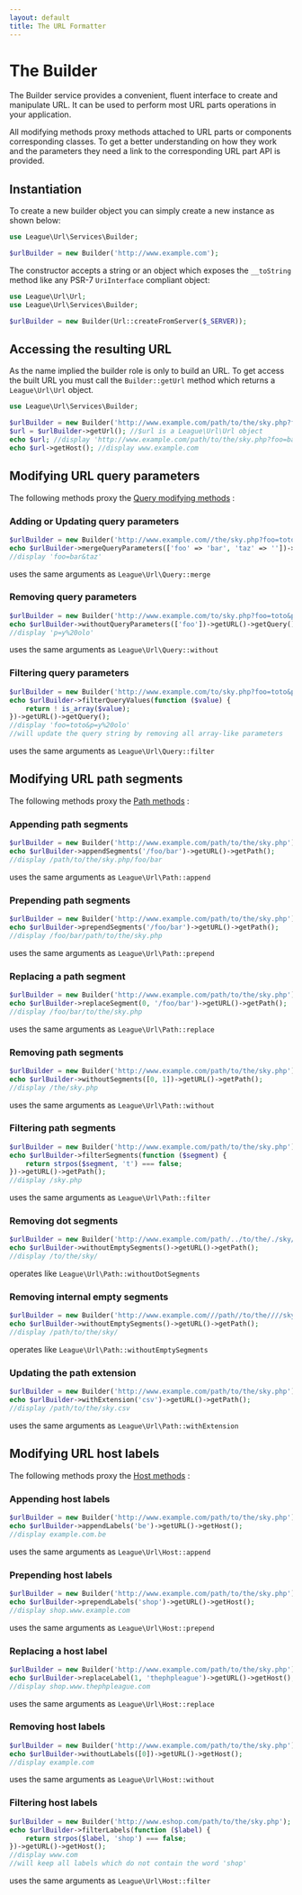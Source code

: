 ```yaml
---
layout: default
title: The URL Formatter
---
```


# The Builder

The Builder service provides a convenient, fluent interface to create and manipulate URL. It can be used to perform most URL parts operations in your application.

All modifying methods proxy methods attached to URL parts or components corresponding classes. To get a better understanding on how they work and the parameters they need a link to the corresponding URL part API is provided.

## Instantiation

To create a new builder object you can simply create a new instance  as shown below:

~~~php
use League\Url\Services\Builder;

$urlBuilder = new Builder('http://www.example.com');
~~~

The constructor accepts a string or an object which exposes the `__toString` method like any PSR-7 `UriInterface` compliant object:

~~~php
use League\Url\Url;
use League\Url\Services\Builder;

$urlBuilder = new Builder(Url::createFromServer($_SERVER));
~~~

## Accessing the resulting URL

As the name implied the builder role is only to build an URL. To get access the built URL you must call the `Builder::getUrl` method which returns a `League\Url\Url` object.

~~~php
use League\Url\Services\Builder;

$urlBuilder = new Builder('http://www.example.com/path/to/the/sky.php?foo=bar#~typo');
$url = $urlBuilder->getUrl(); //$url is a League\Url\Url object
echo $url; //display 'http://www.example.com/path/to/the/sky.php?foo=bar#~typo'
echo $url->getHost(); //display www.example.com
~~~

## Modifying URL query parameters

The following methods proxy the [Query modifying methods](/dev-master/components/query/#modifying-a-query) :

### Adding or Updating query parameters

~~~php
$urlBuilder = new Builder('http://www.example.com//the/sky.php?foo=toto#~typo');
echo $urlBuilder->mergeQueryParameters(['foo' => 'bar', 'taz' => ''])->getURL()->getQuery();
//display 'foo=bar&taz'
~~~

uses the same arguments as `League\Url\Query::merge`


### Removing query parameters

~~~php
$urlBuilder = new Builder('http://www.example.com/to/sky.php?foo=toto&p=y+olo#~typo');
echo $urlBuilder->withoutQueryParameters(['foo'])->getURL()->getQuery();
//display 'p=y%20olo'
~~~

uses the same arguments as `League\Url\Query::without`

### Filtering query parameters

~~~php
$urlBuilder = new Builder('http://www.example.com/to/sky.php?foo=toto&p=y+olo#~typo');
echo $urlBuilder->filterQueryValues(function ($value) {
	return ! is_array($value);
})->getURL()->getQuery();
//display 'foo=toto&p=y%20olo'
//will update the query string by removing all array-like parameters
~~~

uses the same arguments as `League\Url\Query::filter`

## Modifying URL path segments

The following methods proxy the [Path methods](/dev-master/components/path/#path-normalization) :

### Appending path segments

~~~php
$urlBuilder = new Builder('http://www.example.com/path/to/the/sky.php');
echo $urlBuilder->appendSegments('/foo/bar')->getURL()->getPath();
//display /path/to/the/sky.php/foo/bar
~~~

uses the same arguments as `League\Url\Path::append`

### Prepending path segments

~~~php
$urlBuilder = new Builder('http://www.example.com/path/to/the/sky.php');
echo $urlBuilder->prependSegments('/foo/bar')->getURL()->getPath();
//display /foo/bar/path/to/the/sky.php
~~~

uses the same arguments as `League\Url\Path::prepend`

### Replacing a path segment

~~~php
$urlBuilder = new Builder('http://www.example.com/path/to/the/sky.php');
echo $urlBuilder->replaceSegment(0, '/foo/bar')->getURL()->getPath();
//display /foo/bar/to/the/sky.php
~~~

uses the same arguments as `League\Url\Path::replace`

### Removing path segments

~~~php
$urlBuilder = new Builder('http://www.example.com/path/to/the/sky.php');
echo $urlBuilder->withoutSegments([0, 1])->getURL()->getPath();
//display /the/sky.php
~~~

uses the same arguments as `League\Url\Path::without`

### Filtering path segments

~~~php
$urlBuilder = new Builder('http://www.example.com/path/to/the/sky.php');
echo $urlBuilder->filterSegments(function ($segment) {
	return strpos($segment, 't') === false;
})->getURL()->getPath();
//display /sky.php
~~~

uses the same arguments as `League\Url\Path::filter`

### Removing dot segments

~~~php
$urlBuilder = new Builder('http://www.example.com/path/../to/the/./sky/');
echo $urlBuilder->withoutEmptySegments()->getURL()->getPath();
//display /to/the/sky/
~~~

operates like `League\Url\Path::withoutDotSegments`

### Removing internal empty segments

~~~php
$urlBuilder = new Builder('http://www.example.com///path//to/the////sky//');
echo $urlBuilder->withoutEmptySegments()->getURL()->getPath();
//display /path/to/the/sky/
~~~

operates like `League\Url\Path::withoutEmptySegments`

### Updating the path extension

~~~php
$urlBuilder = new Builder('http://www.example.com/path/to/the/sky.php');
echo $urlBuilder->withExtension('csv')->getURL()->getPath();
//display /path/to/the/sky.csv
~~~

uses the same arguments as `League\Url\Path::withExtension`

## Modifying URL host labels

The following methods proxy the [Host methods](/dev-master/components/host/#modifying-the-host) :

### Appending host labels

~~~php
$urlBuilder = new Builder('http://www.example.com/path/to/the/sky.php');
echo $urlBuilder->appendLabels('be')->getURL()->getHost();
//display example.com.be
~~~

uses the same arguments as `League\Url\Host::append`

### Prepending host labels

~~~php
$urlBuilder = new Builder('http://www.example.com/path/to/the/sky.php');
echo $urlBuilder->prependLabels('shop')->getURL()->getHost();
//display shop.www.example.com
~~~

uses the same arguments as `League\Url\Host::prepend`


### Replacing a host label

~~~php
$urlBuilder = new Builder('http://www.example.com/path/to/the/sky.php');
echo $urlBuilder->replaceLabel(1, 'thephpleague')->getURL()->getHost();
//display shop.www.thephpleague.com
~~~

uses the same arguments as `League\Url\Host::replace`


### Removing host labels

~~~php
$urlBuilder = new Builder('http://www.example.com/path/to/the/sky.php');
echo $urlBuilder->withoutLabels([0])->getURL()->getHost();
//display example.com
~~~

uses the same arguments as `League\Url\Host::without`


### Filtering host labels

~~~php
$urlBuilder = new Builder('http://www.eshop.com/path/to/the/sky.php');
echo $urlBuilder->filterLabels(function ($label) {
	return strpos($label, 'shop') === false;
})->getURL()->getHost();
//display www.com
//will keep all labels which do not contain the word 'shop'
~~~

uses the same arguments as `League\Url\Host::filter`

